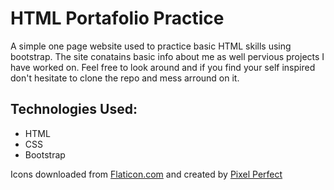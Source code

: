 # HTML Portafolio Practice

A simple one page website used to practice basic HTML skills using bootstrap. The site conatains basic info about me as well pervious projects I have worked on. Feel free to look around and if you find your self inspired don't hesitate to clone the repo and mess arround on it.

## Technologies Used:

- HTML
- CSS
- Bootstrap


Icons downloaded from [Flaticon.com](https://www.flaticon.com) and created by [Pixel Perfect](https://www.flaticon.com/authors/pixel-perfect)
